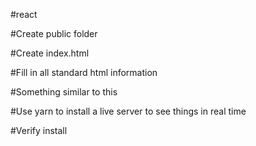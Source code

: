 #react

#Create public folder

#Create index.html 

#Fill in all standard html information

#Something similar to this

<!---
<!DOCTYPE <!DOCTYPE html>
<html>
<head>
    <meta charset="utf-8" />
    <title>React App</title>
</head>
<body>
    This is my HTML file!
</body>
</html>
--->

#Use yarn to install a live server to see things in real time
<!---
yarn global add live-server
--->
#Verify install
<!---
live-server -v
--->